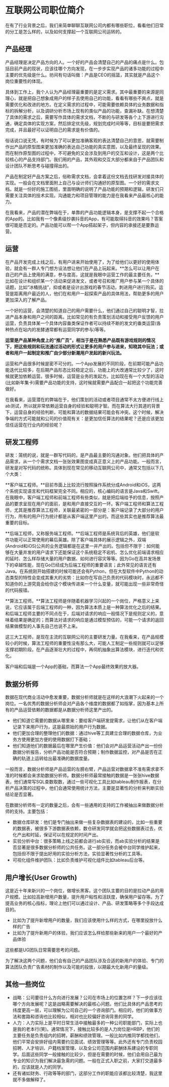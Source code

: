 # 互联网公司职位简介

在有了行业背景之后，我们来简单聊聊互联网公司内都有哪些职位，看看他们日常的分工是怎么样的，以及如何支撑起一个互联网公司运转的。

## 产品经理

产品经理是决定产品方向的人。一个好的产品会清楚自己的产品的痛点是什么。包括目前产品的现状，应该往哪个方向发现，在一步步实现产品的诸多功能的过程中主要的优先级是什么。坊间有句话叫做：产品是CEO的摇篮，其实就是产品这个岗位重要性的体现。

具体到工作上，我个人认为产品经理最重要的是定义需求。其中最重要的来源是同理心，就是把自己想象成用户的样子去使用自己的功能，看看有哪些不爽点，就是需要优化和改进的地方。在定义需求的过程中，可能需要依赖具体的业务数据和指标的拆解分析，以及调研分析市场上现有的类似产品的功能，查漏补缺。在想清楚了具体的需求之后，需要写作具体的需求文档，不断的与研发等各个上下游进行沟通，确定具体的实现方案，然后排定优先级，规划完成时间等等，目标是要把需求完成，并且最好可以证明自己的需求是有价值的。

俗话说口说无凭，有时候为了可以更加准确客观的表达清楚自己的意思，就需要制作出产品的原型图来更加准确的表达自己功能的真实意图，以及最终呈现的效果。而在制作原型图的过程中，不可避免的又会涉及到用户的交互和设计，这是两个比较核心的产品支持部门。我们用的产品，其外观和交互大部分都来自于产品团队和设计团队不断思考与碰撞得出的。

产品在制定好产品方案之后，俗称需求文档，会拿着这份文档去找研发对接具体的实现。一般会在文档里面附上自己与设计师们沟通好的原型图。一个好的需求文档，就是一份好的施工图纸，里面明确的说明了产品功能的预期和逻辑，研发们只需要关注具体的技术实现。沟通能力和项目管理的能力是在我看来产品最核心的能力。

在我看来，产品的潜在弊端在于，单靠的产品功能逻辑本身，是支撑不起一个合格的App的。比如我有一个像素级抄袭抖音的App，有可能取得抖音的效果吗？答案很可能是否定的。产品功能可以帮一个App搭起架子，但内容的承接还是要靠运营。

## 运营

在产品开发完成上线之后，有用户进来开始使用了，为了给他们以更好的使用体验，就会有一群人专门想方设法想让他们在产品上玩起来。**怎么可以让用户在自己的产品上使用的满意，参与度高，这就是我眼中运营工作的最主要任务。**比如在设计和组织某一个活动来促进发文，或者号召和推广用户参与某一个具体的话题，比如“冰桶挑战”，抑或者是设计出游戏的春节活动，刺进用户进行购买。运营是距离用户最近的人，他们在和用户一起探索产品的具体用法，帮助更多的用户更加深入的了解产品。

一个好的运营，会清楚的知道自己的用户需要什么，他们通过自己的聪明才智，拉进产品本身和用户之间的距离。比如常见的有负责策划活动和接受用户反馈的用户运营，负责具体某一个具体内容垂类保证作者可以持续不断的发文的垂类运营(各种热点在站内的发酵通常都有运营同学的参与)等等。

**运营是产品某种角度上的“推广员”，相当于是在熟悉产品既有游戏规则的情况下，把这些规则和玩法通过活动的形式让更多的用户参与进来，知晓其中玩法；或者和用户一起制定和推广由少部分新潮用户发起的新兴玩法。**

运营和产品很多时候是密不可分的。一个App发展的不同阶段，在前期可能产品功能迭代比较多，在后期产品形态比较稳定之后，功能上的大改通常比较少了，这时候就更加依赖运营。很多时候，运营是业务的发起方。比如现在有一个大型的活动(比如新年集卡)需要产品功能的支持，这时候就需要产品配合一起把这个功能完善做好。

在我看来，运营潜在的弊端在于，他们策划的活动或者项目通常不太方便进行线上ab测试，所以就非常依赖运营自身的经验和聪明才智。而在算法大行其道的背景下，运营自身的经验判断，可能和算法的数据结果可能会有冲突。这个时候，解决争端的方式可能就和公司的价值观有关：是更加信任算法的结果呢？还是应该更加信任运营在行业内的经验呢？

## 研发工程师

研发：笼统的说，就是一群写代码的，是产品最主要的沟通对象。他们把具体的产品需求，从一个个需求文档一张张效果图变成真正意义上的产品功能。一般而言，研发是对写代码的统称。具体到现在常见的移动互联网公司中，通常又包括以下几个大类：

**客户端工程师。**目前市面上比较流行按照操作系统分成Android和iOS，这两个系统实现语言和代码框架完全不同。相应的，核心编码的语言是Java和Swift。在我眼中，客户端工程师和前端工程师有些类似，就是把后端给予的信息，按照产品的要求呈现在用户的面前，是和用户直接交互的一环。客户端工程师和算法工程师，尤其是推荐算法工程师，关联最紧密的一部分是：客户端记录了大部分的用户行为，所有的用户行为统计都是从客户端这里产出的。而这些其实也是推荐算法最重要的目标。

**后端工程师，又称服务端工程师。**后端工程师是系统背后的英雄，他们是软件功能可以正常使用的幕后英雄。除了客户端具体的展示逻辑之外，双端(Android和iOS)公共的业务逻辑都是在这里一并产出的。包括但不限于：如何能够在大量并发的用户请求下还能保证这个系统稳定不宕机、怎么优化前端请求相应的延时、怎么样存储大量的用户数据、如何进行容灾等等。因为Go在高并发场景下的卓越性能，现在Go已经成为后端工程师的重要语言；此外常见的语言还有Java。在系统刚开始搭建的时候可能还会有Python，但在大型软件中Python的动态类型的特性会变成其重大的劣势：比如你在写自己负责的代码模块时，永远都不知道你的上游究竟会给你这个模块传进来一个什么变量，就可能出现一些非常奇怪的代码报错。

**算法工程师。**算法工程师是伴随着机器学习兴起的一个岗位，严格意义上来说，它应该属于后端工程师的一种，因为算法本质上是一种算法优化之后的结果。和后端工程师主要的不同点在于，后端对请求的响应一般情况下是规则定义的，意味着结果是确定的；而算法对请求的响应是通过模型预估的，可能一个请求的返回结果做模型的人事先自己也说不上来。

这三大工程师，是现在主流的互联网公司的主要研发力量。在我看来，在产品规模较小的时候，算法工程师的重要性没有那么大，可能人工制定一些规则就可以足够支撑初期阶段。在产品逐渐壮大的过程中，再伺机抽象出算法模块，进行迭代和优化。

客户端和后端是一个App的基础，而算法一个App最终效果的放大器。

## 数据分析师

数据在现代商业活动中愈发重要，数据分析师就是在这样的大浪潮下火起来的一个岗位。一名优秀的数据分析师会对产品各个维度的数据都了如指掌，因为基本上所有的产品运营依赖的数据都是从数据分析师这里产出的。

* 他们知道它需要的数据从哪里来：要给客户端研发提需求，让他们从在客户端记录下来用户行为，这是最原始的用户行为数据。
* 他们更加合理的整理他们的数据：通过hive等工具建立合理的数据仓库，为业务方使用更加方便的使用数据打下基础；
* 他们知道他们的数据最后在哪里产生价值：他们会对产品运营活动产出一份份数据分析报告，分析产品功能是否符合预期；制作数据监控，对产品是否在正确的轨道上运转给出最准确的数据度量。

一般而言，数据分析师是产品运营的左膀右臂，产品运营对数据拿不准有需求拿不准的时候都会来求助数据分析师。数据分析师最常接触的数据是一张张hive数据表，他们通常写SQL查数取数，通过一些可视化工具比如tableau制作报表，在分析产品决策的过程中，他们会通常使用统计方法，主要是显著性的分析来判断实验结论是否显著。

在数据分析师有一定的数量之后，会有一些通用的支持的工作被抽出来做数据分析师的支持。主要包括：
* 数据仓库研发：他们是专门抽出来做一些复杂数据表的建设的，比如一些重要的数据表，被很多下游数据表依赖，数仓研发同学就会把这些数据表过去，优化产出和时延，保证可以在规定的时间产出。
* 实验分析中台：很多策略上线之前都会进行ab实验，而ab实验分析的结果是否显著是很多数据分析师的公共任务。这一部分任务会被中台同学维护起来，包括但不限于提出好用的实验分析方法，实验显著性分析的工具等。
* 可视化组件维护团队：比如负责维护可视化组件比如tableau后台等。

## 用户增长(User Growth)

这是近十年来新兴的一个岗位，做增长黑客。这个团队主要的目的是拉动产品的用户规模。比如拉高新增用户数量，提升用户粘性和活跃度，确保用户留存等。为了提高业务的核心指标，理论上他们可以通过设计、产品、研发策略等多个手段达成目的。

* 比如为了提升新增用户的数量，我们应该使用什么样的方式，在哪里投放什么样的广告
* 比如为了提升新用户的体验，我们应该怎么样给那些新来的用户一个最好的产品体验

这些都是UG团队日常需要思考的问题。

为了解决这两个问题，他们会有自己的产品团队涉及合适的新用户的体验、专门的算法团队负责广告素材的制作以及可能的投放，以期最大化新用户的量级。

## 其他一些岗位

* 战略：公司要往什么方向进行发展？公司在市场上的位置怎样？下一步应该往哪个方向发展呢？这是战略需要解决的最核心问题。他们比具体的产品思考的纬度更高一层，可以理解为公司自己的一个咨询部门。相应的，他们的做事方法和套路和咨询也比较相似，相对也比较偏好咨询背景的同学。
* 人力：人力实际上是平时日常生活中接触最多的一种公司职能部门，实际上也是我的老本行(笑)。通常情况下，接触比较多的是人力岗位是HRBP，他们的主要任务是负责组内的招聘，薪酬和绩效管理。一般比如内推同学都找他们，他们平常会安排好组内需要约见面试、绩效管理等等。此外还有专门负责校园招聘、人才培训、户籍档案管理、以及全公司范围内薪酬体系建设的专职同学。后面这些同学一般接触的比较少，但是在需要的时候，他们会用自己最为专业的知识为我们解决最急需的问题。一般在正式入职之前，大家打交道最多的，应该就是人力的同学。
* 还有诸如财务、行政等等的部门，这部分工作的职能应该都比较清楚，我这里就不多做解释了。